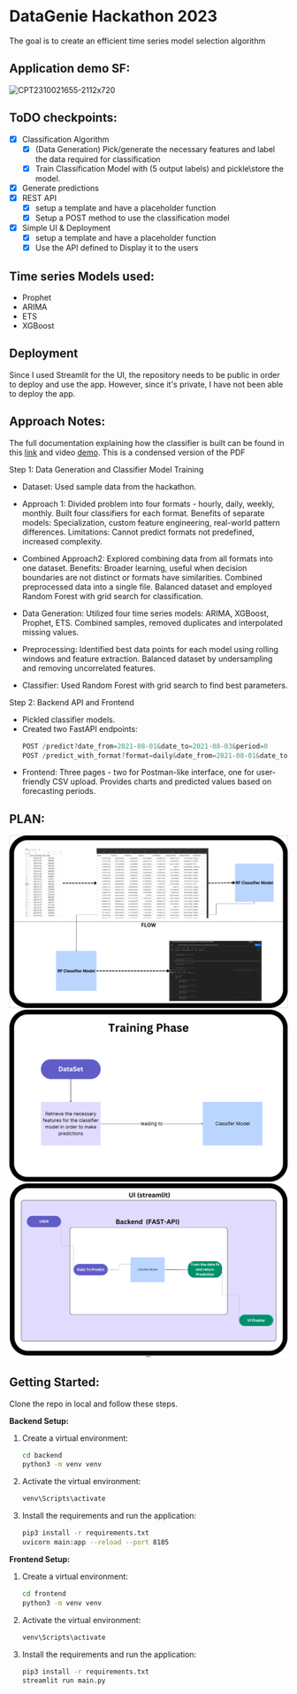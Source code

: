 
# DataGenie Hackathon 2023

The goal is to create an efficient time series model selection algorithm

## Application demo SF:

![CPT2310021655-2112x720](https://github.com/mathanamathav/DataGenie-Hackathon-2023-p1/assets/62739618/80d97cc7-f934-45aa-914d-04117183993e)

## ToDO checkpoints:

- [X] Classification Algorithm
    - [X] (Data Generation) Pick/generate the necessary features and label the data required for classification
    - [X] Train Classification Model with (5 output labels) and pickle\store the model.
- [X] Generate predictions  
- [X] REST API
    - [X] setup a template and have a placeholder function 
    - [X] Setup a POST method to use the classification model 
- [X] Simple UI & Deployment
    - [X] setup a template and have a placeholder function 
    - [X] Use the API defined to Display it to the users

## Time series Models used:

- Prophet
- ARIMA
- ETS
- XGBoost

## Deployment

Since I used Streamlit for the UI, the repository needs to be public in order to deploy and use the app. However, since it's private, I have not been able to deploy the app.

## Approach Notes:

The full documentation explaining how the classifier is built can be found in this [link](https://drive.google.com/file/d/18RKxMSZlZ_Ho0fl40jqsyA40i6rpOqRV/view?usp=sharing) and video [demo](https://drive.google.com/drive/folders/1-ZxxzDXIlqbSFfMh5ayxL33L3qpQgNOV?usp=sharing).
This is a condensed version of the PDF

Step 1: Data Generation and Classifier Model Training

- Dataset: Used sample data from the hackathon.

- Approach 1: Divided problem into four formats - hourly, daily, weekly, monthly.
    Built four classifiers for each format.
    Benefits of separate models: Specialization, custom feature engineering, real-world pattern differences.
    Limitations: Cannot predict formats not predefined, increased complexity.

- Combined Approach2:
    Explored combining data from all formats into one dataset.
    Benefits: Broader learning, useful when decision boundaries are not distinct or formats have similarities.
    Combined preprocessed data into a single file.
    Balanced dataset and employed Random Forest with grid search for classification.
    
- Data Generation:
    Utilized four time series models: ARIMA, XGBoost, Prophet, ETS.
    Combined samples, removed duplicates and interpolated missing values.
- Preprocessing:
    Identified best data points for each model using rolling windows and feature extraction.
    Balanced dataset by undersampling and removing uncorrelated features.
- Classifier:
    Used Random Forest with grid search to find best parameters.

Step 2: Backend API and Frontend

- Pickled classifier models.
- Created two FastAPI endpoints:
    ```javascript
    POST /predict?date_from=2021-08-01&date_to=2021-08-03&period=0
    POST /predict_with_format?format=daily&date_from=2021-08-01&date_to=2021-08-03&period=0
    ```
- Frontend:
    Three pages - two for Postman-like interface, one for user-friendly CSV upload.
    Provides charts and predicted values based on forecasting periods.

## PLAN:

![plot](Photos/RF_Classifer_Model.png)
![plot](Photos/simplified-overview.png)
![plot](Photos/overall.png)

## Getting Started:

Clone the repo in local and follow these steps.

**Backend Setup:**

1. Create a virtual environment:
   ```sh
   cd backend
   python3 -m venv venv
   ```

2. Activate the virtual environment:
   ```sh
   venv\Scripts\activate
   ```

3. Install the requirements and run the application:
   ```sh
   pip3 install -r requirements.txt
   uvicorn main:app --reload --port 8105
   ```

**Frontend Setup:**

1. Create a virtual environment:
   ```sh
   cd frontend
   python3 -m venv venv
   ```

2. Activate the virtual environment:
   ```sh
   venv\Scripts\activate
   ```

3. Install the requirements and run the application:
   ```sh
   pip3 install -r requirements.txt
   streamlit run main.py
   ```
